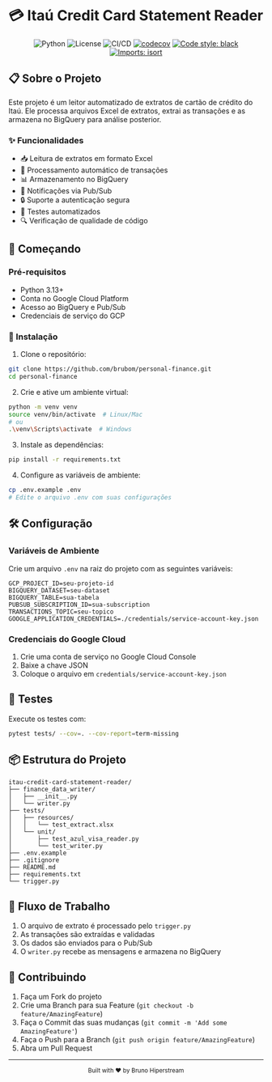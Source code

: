 # 💳 Itaú Credit Card Statement Reader

<div align="center">

![Python](https://img.shields.io/badge/python-3.13-blue.svg)
![License](https://img.shields.io/badge/license-MIT-green.svg)
![CI/CD](https://github.com/brubim/personal-finance/actions/workflows/ci-cd.yml/badge.svg)
[![codecov](https://codecov.io/gh/brubom/personal-finance/branch/main/graph/badge.svg)](https://codecov.io/gh/brubom/personal-finance)
[![Code style: black](https://img.shields.io/badge/code%20style-black-000000.svg)](https://github.com/psf/black)
[![Imports: isort](https://img.shields.io/badge/%20imports-isort-%231674b1?style=flat&labelColor=ef8336)](https://pycqa.github.io/isort/)

</div>

## 📋 Sobre o Projeto

Este projeto é um leitor automatizado de extratos de cartão de crédito do Itaú. Ele processa arquivos Excel de extratos, extrai as transações e as armazena no BigQuery para análise posterior.

### ✨ Funcionalidades

- 📥 Leitura de extratos em formato Excel
- 🔄 Processamento automático de transações
- 📊 Armazenamento no BigQuery
- 🔔 Notificações via Pub/Sub
- 🔒 Suporte a autenticação segura
- 🧪 Testes automatizados
- 🔍 Verificação de qualidade de código

## 🚀 Começando

### Pré-requisitos

- Python 3.13+
- Conta no Google Cloud Platform
- Acesso ao BigQuery e Pub/Sub
- Credenciais de serviço do GCP

### 🔧 Instalação

1. Clone o repositório:
```bash
git clone https://github.com/brubom/personal-finance.git
cd personal-finance
```

2. Crie e ative um ambiente virtual:
```bash
python -m venv venv
source venv/bin/activate  # Linux/Mac
# ou
.\venv\Scripts\activate  # Windows
```

3. Instale as dependências:
```bash
pip install -r requirements.txt
```

4. Configure as variáveis de ambiente:
```bash
cp .env.example .env
# Edite o arquivo .env com suas configurações
```

## 🛠️ Configuração

### Variáveis de Ambiente

Crie um arquivo `.env` na raiz do projeto com as seguintes variáveis:

```env
GCP_PROJECT_ID=seu-projeto-id
BIGQUERY_DATASET=seu-dataset
BIGQUERY_TABLE=sua-tabela
PUBSUB_SUBSCRIPTION_ID=sua-subscription
TRANSACTIONS_TOPIC=seu-topico
GOOGLE_APPLICATION_CREDENTIALS=./credentials/service-account-key.json
```

### Credenciais do Google Cloud

1. Crie uma conta de serviço no Google Cloud Console
2. Baixe a chave JSON
3. Coloque o arquivo em `credentials/service-account-key.json`

## 🧪 Testes

Execute os testes com:

```bash
pytest tests/ --cov=. --cov-report=term-missing
```

## 📦 Estrutura do Projeto

```
itau-credit-card-statement-reader/
├── finance_data_writer/
│   ├── __init__.py
│   └── writer.py
├── tests/
│   ├── resources/
│   │   └── test_extract.xlsx
│   └── unit/
│       ├── test_azul_visa_reader.py
│       └── test_writer.py
├── .env.example
├── .gitignore
├── README.md
├── requirements.txt
└── trigger.py
```

## 🔄 Fluxo de Trabalho

1. O arquivo de extrato é processado pelo `trigger.py`
2. As transações são extraídas e validadas
3. Os dados são enviados para o Pub/Sub
4. O `writer.py` recebe as mensagens e armazena no BigQuery

## 🤝 Contribuindo

1. Faça um Fork do projeto
2. Crie uma Branch para sua Feature (`git checkout -b feature/AmazingFeature`)
3. Faça o Commit das suas mudanças (`git commit -m 'Add some AmazingFeature'`)
4. Faça o Push para a Branch (`git push origin feature/AmazingFeature`)
5. Abra um Pull Request

---

<div align="center">
  <sub>Built with ❤️ by Bruno Hiperstream</sub>
</div>
